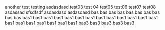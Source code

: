 another test
testing
asdasdasd
test03
test 04
test05
test06
test07
test08
asdassad
sfsdfsdf
asdasdasd
asdasdasd
bas
bas
bas
bas
bas
bas
bas
bas
bas
bas
bas1
bas1
bas1
bas1
bas1
bas1
bas1
bas1
bas1
bas1
bas1
bas1
bas1
bas1
bas1
bas1
bas1
bas1
bas1
bas1
bas3
bas3
bas3
bas3
bas3
